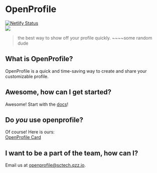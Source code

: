 # OpenProfile
[![Netlify Status](https://api.netlify.com/api/v1/badges/b46f622b-aced-4fa1-8307-0f0e00ef64bc/deploy-status)](https://app.netlify.com/sites/generate-openprofile/deploys)  
![](https://openprofile.up.railway.app/api/badge/1/status)
> the best way to show off your profile quickly. ~~~~some random dude
## What is OpenProfile?
OpenProfile is a quick and time-saving way to create and share your customizable profile.
## Awesome, how can I get started?
Awesome! Start with the <a href="https://docs.sctech.qzz.io/openprofile">docs</a>!
## Do *you* use openprofile?
Of course! Here is ours:  
[OpenProfile Card](https://opr.k.vu/openprofile)
## I want to be a part of the team, how can I?
Email us at openprofile@sctech.qzz.io.
